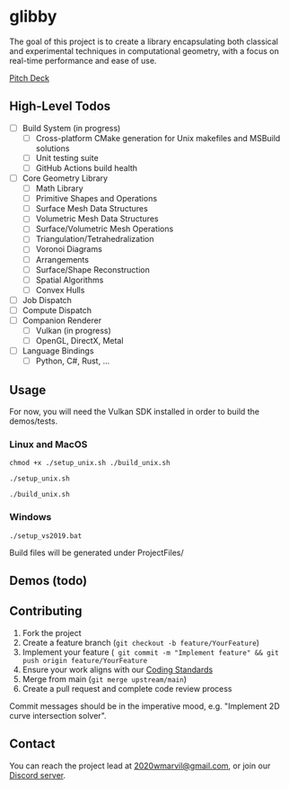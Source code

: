 # glibby

The goal of this project is to create a library encapsulating both classical and experimental techniques in computational geometry, with a focus on real-time performance and ease of use.

[Pitch Deck](https://docs.google.com/presentation/d/1FOssrwILgcFnzoFG_aA9-h7bjptdw4Wtrp3-SIhfmjk/edit#slide=id.p)

## High-Level Todos
- [ ] Build System (in progress)
  - [ ] Cross-platform CMake generation for Unix makefiles and MSBuild solutions
  - [ ] Unit testing suite
  - [ ] GitHub Actions build health
- [ ] Core Geometry Library
  - [ ] Math Library
  - [ ] Primitive Shapes and Operations
  - [ ] Surface Mesh Data Structures
  - [ ] Volumetric Mesh Data Structures
  - [ ] Surface/Volumetric Mesh Operations
  - [ ] Triangulation/Tetrahedralization
  - [ ] Voronoi Diagrams
  - [ ] Arrangements
  - [ ] Surface/Shape Reconstruction
  - [ ] Spatial Algorithms
  - [ ] Convex Hulls
- [ ] Job Dispatch
- [ ] Compute Dispatch
- [ ] Companion Renderer
  - [ ] Vulkan (in progress)
  - [ ] OpenGL, DirectX, Metal
- [ ] Language Bindings
  - [ ] Python, C#, Rust, ...

## Usage

For now, you will need the Vulkan SDK installed in order to build the demos/tests.

### Linux and MacOS

```
chmod +x ./setup_unix.sh ./build_unix.sh
```

```
./setup_unix.sh
```

```
./build_unix.sh
```

### Windows

```
./setup_vs2019.bat
```

Build files will be generated under ProjectFiles/

## Demos (todo)

## Contributing

1. Fork the project
2. Create a feature branch (```git checkout -b feature/YourFeature```)
3. Implement your feature (``` git commit -m "Implement feature" && git push origin feature/YourFeature```
4. Ensure your work aligns with our [Coding Standards](https://github.com/2020wmarvil/glibby/blob/main/CodingStandard.md)
5. Merge from main (```git merge upstream/main```)
5. Create a pull request and complete code review process

Commit messages should be in the imperative mood, e.g. "Implement 2D curve intersection solver". 

## Contact

You can reach the project lead at 2020wmarvil@gmail.com, or join our [Discord server](https://discord.gg/jTcSZxsZ34).
